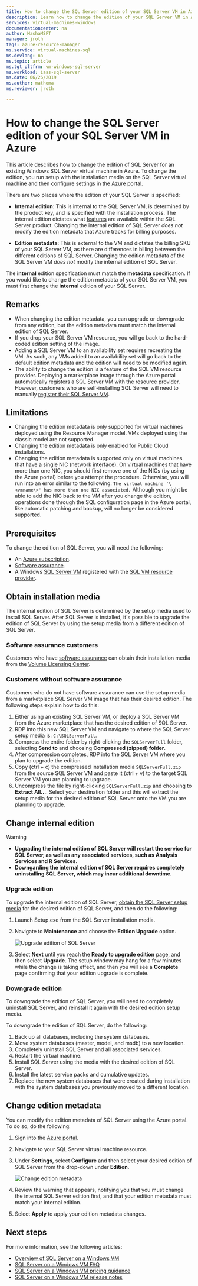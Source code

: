 ```yaml
---
title: How to change the SQL Server edition of your SQL Server VM in Azure | Microsoft Docs
description: Learn how to change the edition of your SQL Server VM in Azure. 
services: virtual-machines-windows
documentationcenter: na
author: MashaMSFT
manager: jroth
tags: azure-resource-manager
ms.service: virtual-machines-sql
ms.devlang: na
ms.topic: article
ms.tgt_pltfrm: vm-windows-sql-server
ms.workload: iaas-sql-server
ms.date: 06/26/2019
ms.author: mathoma
ms.reviewer: jroth

---
```

# How to change the SQL Server edition of your SQL Server VM in Azure

This article describes how to change the edition of SQL Server for an existing Windows SQL Server virtual machine in Azure. To change the edition, you run setup with the installation media on the SQL Server virtual machine and then configure settings in the Azure portal.


There are two places where the edition of your SQL Server is specified:

- **Internal edition**: This is internal to the SQL Server VM, is determined by the product key, and is specified with the installation process. The internal edition dictates what [features](/sql/sql-server/editions-and-components-of-sql-server-2017) are available within the SQL Server product. Changing the internal edition of SQL Server *does not* modify the edition metadata that Azure tracks for billing purposes. 

- **Edition metadata**: This is external to the VM and dictates the billing SKU of your SQL Server VM, as there are differences in billing between the different editions of SQL Server. Changing the edition metadata of the SQL Server VM *does not* modify the internal edition of SQL Server.

The **internal** edition specification must match the **metadata** specification. If you would like to change the edition metadata of your SQL Server VM, you must first change the **internal** edition of your SQL Server.

## Remarks

 - When changing the edition metadata, you can upgrade or downgrade from any edition, but the edition metadata must match the internal edition of SQL Server.
 - If you drop your SQL Server VM resource, you will go back to the hard-coded edition setting of the image.
 - Adding a SQL Server VM to an availability set requires recreating the VM. As such, any VMs added to an availability set will go back to the default edition metadata and the edition will need to be modified again.
 - The ability to change the edition is a feature of the SQL VM resource provider. Deploying a marketplace image through the Azure portal automatically registers a SQL Server VM with the resource provider. However, customers who are self-installing SQL Server will need to manually [register their SQL Server VM](virtual-machines-windows-sql-register-with-rp.md).

 
## Limitations

 - Changing the edition metadata is only supported for virtual machines deployed using the Resource Manager model. VMs deployed using the classic model are not supported. 
 - Changing the edition metadata is only enabled for Public Cloud installations.
 - Changing the edition metadata is supported only on virtual machines that have a single NIC (network interface). On virtual machines that have more than one NIC, you should first remove one of the NICs (by using the Azure portal) before you attempt the procedure. Otherwise, you will run into an error similar to the following: 
   `The virtual machine '\<vmname\>' has more than one NIC associated.` Although you might be able to add the NIC back to the VM after you change the edition, operations done through the SQL configuration page in the Azure portal, like automatic patching and backup, will no longer be considered supported.

## Prerequisites

To change the edition of SQL Server, you will need the following: 

- An [Azure subscription](https://azure.microsoft.com/free/).
- [Software assurance](). 
- A Windows [SQL Server VM](https://docs.microsoft.com/azure/virtual-machines/windows/sql/virtual-machines-windows-portal-sql-server-provision) registered with the [SQL VM resource provider](virtual-machines-windows-sql-register-with-rp.md).

## Obtain installation media  

The internal edition of SQL Server is determined by the setup media used to install SQL Server. After SQL Server is installed, it's possible to upgrade the edition of SQL Server by using the setup media from a different edition of SQL Server.

### Software assurance customers

Customers who have [software assurance](https://www.microsoft.com/licensing/licensing-programs/software-assurance-default) can obtain their installation media from the [Volume Licensing Center](https://www.microsoft.com/Licensing/servicecenter/default.aspx). 

### Customers without software assurance 

Customers who do not have software assurance can use the setup media from a marketplace SQL Server VM image that has their desired edition. The following steps explain how to do this:

1. Either using an existing SQL Server VM, or deploy a SQL Server VM from the Azure marketplace that has the desired edition of SQL Server. 
1. RDP into this new SQL Server VM and navigate to where the SQL Server setup media is: `C:\SQLServerFull`. 
1. Compress the entire folder by right-clicking the `SQLServerFull` folder, selecting **Send to** and choosing **Compressed (zipped) folder**. 
1. After compression completes, RDP into the SQL Server VM where you plan to upgrade the edition. 
1. Copy (ctrl + c) the compressed installation media `SQLServerFull.zip` from the source SQL Server VM and paste it (ctrl + v) to the target SQL Server VM you are planning to upgrade. 
1. Uncompress the file by right-clicking `SQLServerFull.zip` and choosing to **Extract All...**. Select your destination folder and this will extract the setup media for the desired edition of SQL Server onto the VM you are planning to upgrade. 
 

## Change internal edition

  > [!WARNING]
  > - **Upgrading the internal edition of SQL Server will restart the service for SQL Server, as well as any associated services, such as Analysis Services and R Services.** 
  > - **Downgarding the internal edition of SQL Server requires completely uninstalling SQL Server, which may incur additional downtime**. 


### Upgrade edition
To upgrade the internal edition of SQL Server, [obtain the SQL Server setup media](#obtain-installation-media) for the desired edition of SQL Server, and then do the following:

1. Launch Setup.exe from the SQL Server installation media. 
1. Navigate to **Maintenance** and choose the **Edition Upgrade** option. 

   ![Upgrade edition of SQL Server](media/virtual-machines-windows-sql-change-edition/edition-upgrade.png)

1. Select **Next** until you reach the **Ready to upgrade edition** page, and then select **Upgrade**. The setup window may hang for a few minutes while the change is taking effect, and then you will see a **Complete** page confirming that your edition upgrade is complete. 

### Downgrade edition
To downgrade the edition of SQL Server, you will need to completely uninstall SQL Server, and reinstall it again with the desired edition setup media. 

To downgrade the edition of SQL Server, do the following:

1. Back up all databases, including the system databases. 
1. Move system databases (master, model, and msdb) to a new location. 
1. Completely uninstall SQL Server and all associated services. 
1. Restart the virtual machine. 
1. Install SQL Server using the media with the desired edition of SQL Server.
1. Install the latest service packs and cumulative updates.  
1. Replace the new system databases that were created during installation with the system databases you previously moved to a different location. 



## Change edition metadata

You can modify the edition metadata of SQL Server using the Azure portal. To do so, do the following:

1. Sign into the [Azure portal](https://portal.azure.com). 
1. Navigate to your SQL Server virtual machine resource. 
1. Under **Settings**, select **Configure** and then select your desired edition of SQL Server from the drop-down under **Edition**. 

   ![Change edition metadata](media/virtual-machines-windows-sql-change-edition/edition-change-in-portal.png)

1. Review the warning that appears, notifying you that you must change the internal SQL Server edition first, and that your edition metadata must match  your internal edition. 
1. Select **Apply** to apply your edition metadata changes. 

## Next steps

For more information, see the following articles: 

* [Overview of SQL Server on a Windows VM](virtual-machines-windows-sql-server-iaas-overview.md)
* [SQL Server on a Windows VM FAQ](virtual-machines-windows-sql-server-iaas-faq.md)
* [SQL Server on a Windows VM pricing guidance](virtual-machines-windows-sql-server-pricing-guidance.md)
* [SQL Server on a Windows VM release notes](virtual-machines-windows-sql-server-iaas-release-notes.md)


